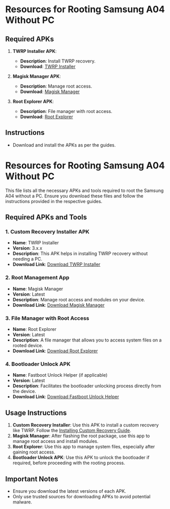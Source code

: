 # Resources for Rooting Samsung A04 Without PC

## Required APKs
1. **TWRP Installer APK**:
   - **Description**: Install TWRP recovery.
   - **Download**: [TWRP Installer](#)

2. **Magisk Manager APK**:
   - **Description**: Manage root access.
   - **Download**: [Magisk Manager](#)

3. **Root Explorer APK**:
   - **Description**: File manager with root access.
   - **Download**: [Root Explorer](#)

## Instructions
- Download and install the APKs as per the guides.

# Resources for Rooting Samsung A04 Without PC

This file lists all the necessary APKs and tools required to root the Samsung A04 without a PC. Ensure you download these files and follow the instructions provided in the respective guides.

## Required APKs and Tools

### 1. Custom Recovery Installer APK
- **Name**: TWRP Installer
- **Version**: 3.x.x
- **Description**: This APK helps in installing TWRP recovery without needing a PC.
- **Download Link**: [Download TWRP Installer](#)

### 2. Root Management App
- **Name**: Magisk Manager
- **Version**: Latest
- **Description**: Manage root access and modules on your device.
- **Download Link**: [Download Magisk Manager](#)

### 3. File Manager with Root Access
- **Name**: Root Explorer
- **Version**: Latest
- **Description**: A file manager that allows you to access system files on a rooted device.
- **Download Link**: [Download Root Explorer](#)

### 4. Bootloader Unlock APK
- **Name**: Fastboot Unlock Helper (if applicable)
- **Version**: Latest
- **Description**: Facilitates the bootloader unlocking process directly from the device.
- **Download Link**: [Download Fastboot Unlock Helper](#)

## Usage Instructions
1. **Custom Recovery Installer**: Use this APK to install a custom recovery like TWRP. Follow the [Installing Custom Recovery Guide](../Guides/installing-custom-recovery.md).
2. **Magisk Manager**: After flashing the root package, use this app to manage root access and install modules.
3. **Root Explorer**: Use this app to manage system files, especially after gaining root access.
4. **Bootloader Unlock APK**: Use this APK to unlock the bootloader if required, before proceeding with the rooting process.

## Important Notes
- Ensure you download the latest versions of each APK.
- Only use trusted sources for downloading APKs to avoid potential malware.
